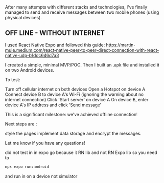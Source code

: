 After many attempts with different stacks and technologies, I've finally managed to send and receive messages between two mobile phones (using physical devices).

## OFF LINE - WITHOUT INTERNET

I used React Native Expo and followed this guide: https://martin-mule.medium.com/react-native-peer-to-peer-direct-connection-with-react-native-udp-b1ddc646d7a3

I created a simple, minimal MVP/POC. Then I built an .apk file and installed it on two Android devices.

To test:

Turn off cellular internet on both devices
Open a Hotspot on device A
Connect device B to device A's Wi-Fi (ignoring the warning about no internet connection)
Click 'Start server' on device A
On device B, enter device A's IP address and click 'Send message'

This is a significant milestone: we've achieved offline connection! 

Next steps are :

style the pages
 implement data storage and encrypt the messages.

Let me know if you have any questions!

did not test in in expo go because it RN lib and not RN Expo lib
so you need to

```bash
npx expo run:android
```

and run in on a device not simulator